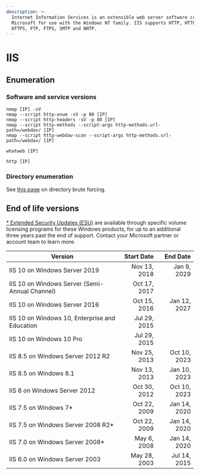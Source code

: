 ```yaml
---
description: >-
  Internet Information Services is an extensible web server software created by
  Microsoft for use with the Windows NT family. IIS supports HTTP, HTTP/2,
  HTTPS, FTP, FTPS, SMTP and NNTP.
---
```


# IIS

## Enumeration

### Software and service versions

```
nmap [IP] -sV
nmap --script http-enum -sV -p 80 [IP]
nmap --script http-headers -sV -p 80 [IP]
nmap --script http-methods --script-args http-methods.url-path=/webdav/ [IP]
nmap --script http-webdav-scan --script-args http-methods.url-path=/webdav/ [IP]

whatweb [IP]

http [IP]
```

### Directory enumeration

See [this page](../web-application/web-app/directory-brute-forcing.md) on directory brute forcing.&#x20;

## End of life versions

[\* Extended Security Updates (ESU)](https://docs.microsoft.com/en-us/lifecycle/faq/extended-security-updates#esu-availability-and-end-dates) are available through specific volume licensing programs for these Windows products, for up to an additional three years past the end of support. Contact your Microsoft partner or account team to learn more.

| Version                                        |   Start Date |     End Date |
| ---------------------------------------------- | -----------: | -----------: |
| IIS 10 on Windows Server 2019                  | Nov 13, 2018 |  Jan 9, 2029 |
| IIS 10 on Windows Server (Semi-Annual Channel) | Oct 17, 2017 |              |
| IIS 10 on Windows Server 2016                  | Oct 15, 2016 | Jan 12, 2027 |
| IIS 10 on Windows 10, Enterprise and Education | Jul 29, 2015 |              |
| IIS 10 on Windows 10 Pro                       | Jul 29, 2015 |              |
| IIS 8.5 on Windows Server 2012 R2              | Nov 25, 2013 | Oct 10, 2023 |
| IIS 8.5 on Windows 8.1                         | Nov 13, 2013 | Jan 10, 2023 |
| IIS 8 on Windows Server 2012                   | Oct 30, 2012 | Oct 10, 2023 |
| IIS 7.5 on Windows 7\*                         | Oct 22, 2009 | Jan 14, 2020 |
| IIS 7.5 on Windows Server 2008 R2\*            | Oct 22, 2009 | Jan 14, 2020 |
| IIS 7.0 on Windows Server 2008\*               |  May 6, 2008 | Jan 14, 2020 |
| IIS 6.0 on Windows Server 2003                 | May 28, 2003 | Jul 14, 2015 |
